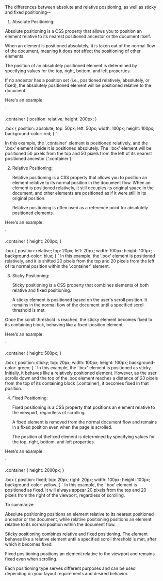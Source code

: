 The differences between absolute and relative positioning, as well as sticky and fixed positioning--

01. Absolute Positioning:

   Absolute positioning is a CSS property that allows you to position an element relative to its nearest positioned ancestor or the document itself.

   When an element is positioned absolutely, it is taken out of the normal flow of the document, meaning it does not affect the positioning of other elements.

   The position of an absolutely positioned element is determined by specifying values for the top, right, bottom, and left properties.

   If no ancestor has a position set (i.e., positioned relatively, absolutely, or fixed), the absolutely positioned element will be positioned relative to the document.

Here's an example:

`
<div class="container">
  <div class="box"></div>
</div>

.container {
  position: relative;
  height: 200px;
}

.box {
  position: absolute;
  top: 50px;
  left: 50px;
  width: 100px;
  height: 100px;
  background-color: red;
}
`

In this example, the '.container' element is positioned relatively, and the '.box' element inside it is positioned absolutely. The '.box' element will be positioned 50 pixels from the top and 50 pixels from the left of its nearest positioned ancestor ('.container').


02. Relative Positioning:

    Relative positioning is a CSS property that allows you to position an element relative to its normal position in the document flow.
    When an element is positioned relatively, it still occupies its original space in the document, and other elements are positioned as if it were still in its original position.

    Relative positioning is often used as a reference point for absolutely positioned elements.

Here's an example:

`
<div class="container">
  <div class="box"></div>
</div>

.container {
  height: 200px;
}

.box {
  position: relative;
  top: 20px;
  left: 20px;
  width: 100px;
  height: 100px;
  background-color: blue;
}
`
In this example, the '.box' element is positioned relatively, and it is shifted 20 pixels from the top and 20 pixels from the left of its normal position within the '.container' element.


03. Sticky Positioning:

    Sticky positioning is a CSS property that combines elements of both relative and fixed positioning.

    A sticky element is positioned based on the user's scroll position. It remains in the normal flow of the document until a specified scroll threshold is met.

   Once the scroll threshold is reached, the sticky element becomes fixed to its containing block, behaving like a fixed-position element.

Here's an example:

`
<div class="container">
  <div class="box"></div>
</div>

.container {
  height: 500px;
}

.box {
  position: sticky;
  top: 20px;
  width: 100px;
  height: 100px;
  background-color: green;
}
`
In this example, the '.box' element is positioned as sticky. Initially, it behaves like a relatively positioned element. However, as the user scrolls down and the top of the .box element reaches a distance of 20 pixels from the top of its containing block (.container), it becomes fixed in that position.


04. Fixed Positioning:

    Fixed positioning is a CSS property that positions an element relative to the viewport, regardless of scrolling.

    A fixed element is removed from the normal document flow and remains in a fixed position even when the page is scrolled.

    The position of thefixed element is determined by specifying values for the top, right, bottom, and left properties.

Here's an example:

`
<div class="container">
  <div class="box"></div>
</div>

.container {
  height: 2000px;
}

.box {
  position: fixed;
  top: 20px;
  right: 20px;
  width: 100px;
  height: 100px;
  background-color: yellow;
}
`
In this example, the '.box' element is positioned as fixed. It will always appear 20 pixels from the top and 20 pixels from the right of the viewport, regardless of scrolling.


To summarize:

   Absolute positioning positions an element relative to its nearest positioned ancestor or the document, while relative positioning positions an element relative to its normal position within the document flow.

   Sticky positioning combines relative and fixed positioning. The element behaves like a relative element until a specified scroll threshold is met, after which it becomes fixed.

   Fixed positioning positions an element relative to the viewport and remains fixed even when scrolling.
   
Each positioning type serves different purposes and can be used depending on your layout requirements and desired behavior.







